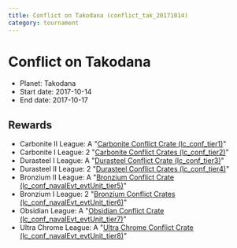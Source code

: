 ```yaml
---
title: Conflict on Takodana (conflict_tak_20171014)
category: tournament
---
```

# Conflict on Takodana

  * Planet: Takodana
  * Start date: 2017-10-14
  * End date: 2017-10-17

## Rewards

  * Carbonite II League: A "[Carbonite Conflict Crate (lc_conf_tier1)](lc_conf_tier1.html)"
  * Carbonite I League: 2 "[Carbonite Conflict Crates (lc_conf_tier2)](lc_conf_tier2.html)"
  * Durasteel I League: A "[Durasteel Conflict Crate (lc_conf_tier3)](lc_conf_tier3.html)"
  * Durasteel II League: 2 "[Durasteel Conflict Crates (lc_conf_tier4)](lc_conf_tier4.html)"
  * Bronzium II League: A "[Bronzium Conflict Crate (lc_conf_navalEvt_evtUnit_tier5)](lc_conf_navalEvt_evtUnit_tier5.html)"
  * Bronzium I League: 2 "[Bronzium Conflict Crates (lc_conf_navalEvt_evtUnit_tier6)](lc_conf_navalEvt_evtUnit_tier6.html)"
  * Obsidian League: A "[Obsidian Conflict Crate (lc_conf_navalEvt_evtUnit_tier7)](lc_conf_navalEvt_evtUnit_tier7.html)"
  * Ultra Chrome League: A "[Ultra Chrome Conflict Crate (lc_conf_navalEvt_evtUnit_tier8)](lc_conf_navalEvt_evtUnit_tier8.html)"
